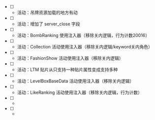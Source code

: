 - [ ] * 活动：吊牌资源加载的地方有动
- [ ] + 活动：增加了 server_close 字段
- [ ] * 活动：BombRanking 使用注入器（移除关内逻辑，行为计数20016）
- [ ] * 活动：Collection 活动使用注入器（移除关内逻辑/keyword关内角色）
- [ ] * 活动：FashionShow 活动使用注入器（移除关内逻辑）
- [ ] * 活动：LTM 贴片从只支持一种贴片属性变成支持多种
- [ ] * 活动：LevelBoxBaseData 活动使用注入器（移除关内逻辑）
- [ ] * 活动：LikeRanking 活动使用注入器（移除关内逻辑，行为计数）
- [ ] -
- [ ] - 